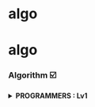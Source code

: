 # algo

# algo

### Algorithm ☑️


<details>
  <summary> <b> PROGRAMMERS : Lv1</b> </summary>
<div markdown="1">
  <br>
  <li> 음양 더하기 <a href="https://programmers.co.kr/learn/courses/30/lessons/76501">Link</a></li>
  <li> 가운데 글자 가져오기 <a href="https://programmers.co.kr/learn/courses/30/lessons/12903">Link</a></li>
  <li> 내적 <a href="https://programmers.co.kr/learn/courses/30/lessons/70128">Link</a></li>
  <li> 실패율 <a href="https://programmers.co.kr/learn/courses/30/lessons/42889">Link</a></li>
  <li> 체육복 <a href="https://programmers.co.kr/learn/courses/30/lessons/42862">Link</a></li>
  <li> 같은 숫자는 싫어 <a href="https://programmers.co.kr/learn/courses/30/lessons/12906">Link</a></li>
  <li> 로또의 최고 순위와 최저 순위 <a href="https://programmers.co.kr/learn/courses/30/lessons/77484">Link</a></li>
  <li> 모의고사 <a href="https://programmers.co.kr/learn/courses/30/lessons/42840">Link</a></li>
  <li> K번째수 <a href="https://programmers.co.kr/learn/courses/30/lessons/42748">Link</a></li>
  <li> 폰켓몬 <a href="https://programmers.co.kr/learn/courses/30/lessons/1845">Link</a></li>
  <li> 두 정수 사이의 합 <a href="https://programmers.co.kr/learn/courses/30/lessons/12912">Link</a></li>
  <li> 키패드 누르기 <a href="https://programmers.co.kr/learn/courses/30/lessons/67256">Link</a></li>
  <li> 신규 아이디 추천 <a href="https://programmers.co.kr/learn/courses/30/lessons/72410">Link</a></li>
  <li> 두 개 뽑아서 더하기 <a href="https://programmers.co.kr/learn/courses/30/lessons/68644">Link</a></li>
  <li> 3진법 뒤집기 <a href="https://programmers.co.kr/learn/courses/30/lessons/68935">Link</a></li>
</div>
</details>
